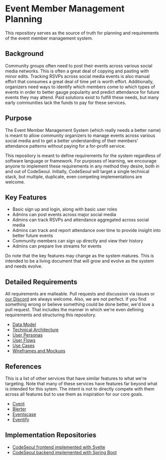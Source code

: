 # Event Member Management Planning

This repository serves as the source of truth for planning and requirements of the event member management system.

## Background
Community groups often need to post their events across various social media networks. This is often a great deal of copying and pasting with minor edits. Tracking RSVPs across social media events is also manual effort that consumes a great deal of time yet is worth effort. Additionally, organizers need ways to identify which members come to which types of events in order to better gauge popularity and predict attendance for future events they may attend. Paid solutions exist to fulfill these needs, but many early communities lack the funds to pay for these services.

## Purpose
The Event Member Management System (which really needs a better name) is meant to allow community organizers to manage events across various social media and to get a better understanding of their members' attendance patterns without paying for a for-profit service.

This repository is meant to define requirements for the system regardless of software language or framework. For purposes of learning, we encourage anyone to implement these requirements in any method they desire, both in and out of CodeSeoul. Initially, CodeSeoul will target a single technical stack, but multiple, duplicate, even competing implementations are welcome.

## Key Features
* Basic sign up and login, along with basic user roles
* Admins can post events across major social media
* Admins can track RSVPs and attendance aggregated across social media
* Admins can track and report attendance over time to provide insight into better future events
* Community members can sign up directly and view their history
* Admins can prepare live streams for events

Do note that the key features may change as the system matures. This is intended to be a living document that will grow and evolve as the system and needs evolve.

## Detailed Requirements
All requirements are malleable. Pull requests and discussion via issues or [our Discord](https://discord.gg/HFknCs8) are always welcome. Also, we are not perfect. If you find something wrong or believe something could be done better, we'd love a pull request. That includes the manner in which we're even defining requirements and structuring this repository.

* [Data Model](data_model.md)
* [Technical Architecture](technical_architecture.md)
* [User Personas](user_personas.md)
* [User Flows](user_flows.md)
* [Use Cases](use_cases.md)
* [Wireframes and Mockups](https://www.figma.com/file/NbkIW7ekM6RGtt8ezC7fPa/Event-Member-Management?node-id=0%3A1&t=3FE9oRpmDk9ku1FM-1)

## References
This is a list of other services that have similar features to what we're targeting. Note that many of these services have features far beyond what is intended for this sytem. The intent is not to directly compete with them across all features but to use them as inspiration for our core goals.

* [Cvent](https://www.cvent.com/)
* [Blerter](https://www.blerter.com/)
* [Eventscase](https://eventscase.com/)
* [Eventify](https://eventify.io/)

## Implementation Repositories
* [CodeSeoul frontend implemented with Svelte](https://github.com/CodeSeoul/event_member_management)
* [CodeSeoul backend implemented with Spring Boot](https://github.com/CodeSeoul/event_member_management_backend)
